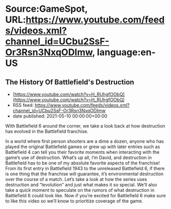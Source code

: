 # Source:GameSpot, URL:https://www.youtube.com/feeds/videos.xml?channel_id=UCbu2SsF-Or3Rsn3NxqODImw, language:en-US

## The History Of Battlefield's Destruction
 - [https://www.youtube.com/watch?v=H_RUhgfOObQ](https://www.youtube.com/watch?v=H_RUhgfOObQ)
 - RSS feed: https://www.youtube.com/feeds/videos.xml?channel_id=UCbu2SsF-Or3Rsn3NxqODImw
 - date published: 2021-05-10 00:00:00+00:00

With Battlefield 6 around the corner, we take a look back at how destruction has evolved in the Battlefield franchise.

In a world where first person shooters are a dime a dozen, anyone who has played the original Battlefield games or grew up with later entries such as Battlefield 4 can tell you their favorite moments when interacting with the game’s use of destruction. What’s up all, I’m David, and destruction in Battlefield has to be one of my absolute favorite aspects of the franchise! From its first entry in Battlefield 1943 to the unreleased Battlefield 6, if there is one thing that the franchise will guarantee, it’s environmental destruction over the course of a match. Let’s take a look at how the series uses destruction and “levolution” and just what makes it so special. We’ll also take a quick moment to speculate on the rumors of what destruction in Battlefield 6 could look like. Now if you’re excited for Battlefield 6 make sure to like this video so we’ll know to prioritize coverage of the game.

